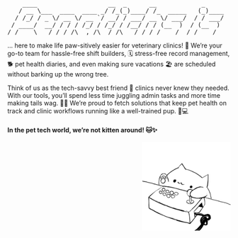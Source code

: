 <pre style="text-align:center">
    ____                   __  _      __            _              
   / __ \___  ____  ____ _/ /_(_)____/ /_  _____   (_)____         
  / /_/ / _ \/ __ \/ __ `/ __/ / ___/ __ \/ ___/  / / ___/         
 / ____/  __/ / / / /_/ / /_/ / /__/ / / (__  )  / (__  )    _ _ _ 
/_/    \___/_/ /_/\__,_/\__/_/\___/_/ /_/____/  /_/____/    (_|_|_)
</pre>

... here to make life paw-sitively easier for veterinary clinics! 🐾 We’re your go-to team for hassle-free shift builders, 🗓️ stress-free record management, 🐕 pet health diaries, and even making sure vacations 🏖️ are scheduled without barking up the wrong tree.         

Think of us as the tech-savvy best friend 🦴 clinics never knew they needed. With our tools, you’ll spend less time juggling admin tasks and more time making tails wag. 🐕‍🦺 We’re proud to fetch solutions that keep pet health on track and clinic workflows running like a well-trained pup. 🐶💻

#### In the pet tech world, we’re not kitten around! 🐱✨

<p align="right">
    <img src="../bongo.gif" height="200" width="200">
</p>
